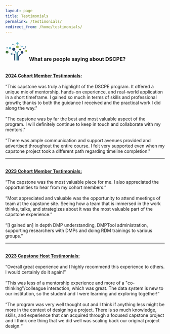 ```yaml
---
layout: page
title: Testimonials
permalink: /testimonials/
redirect_from: /home/testimonials/
---
```

### <img src="/images/logos/DSCPElogo2.png"> <b>What are people saying about DSCPE?</b>

<br>
<b> <ins>2024 Cohort Member Testimonials: </ins> </b>
<br>
<br>
"This capstone was truly a highlight of the DSCPE program. It offered a unique mix of mentorship, hands-on experience, and real-world application in a short timeframe. I gained so much in terms of skills and professional growth; thanks to both the guidance I received and the practical work I did along the way."
<br>
<br>
"The capstone was by far the best and most valuable aspect of the program. I will definitely continue to keep in touch and collaborate with my mentors."
<br>
<br>
"There was ample communication and support avenues provided and advertised throughout the entire course. I felt very supported even when my capstone project took a different path regarding timeline completion."
<br>

----

<br>
<b> <ins> 2023 Cohort Member Testimonials: </ins></b>
<br>
<br>
“The capstone was the most valuable piece for me. I also appreciated the opportunities to hear from my cohort members.”
<br>
<br>
“Most appreciated and valuable was the opportunity to attend meetings of team at the capstone site. Seeing how a team that is immersed in the work thinks, talks, and strategizes about it was the most valuable part of the capstone experience.”
<br>
<br>
“[I gained an] in depth DMP understanding, DMPTool administration, supporting researchers with DMPs and doing RDM trainings to various groups.”
<br>

----

<br>
<b> <ins>2023 Capstone Host Testimonials: </ins></b>
<br>
<br>
 “Overall great experience and I highly recommend this experience to others. I would certainly do it again!”
<br>
<br>
“This was less of a mentorship experience and more of a "co-thinking"/colleague interaction, which was great. The data system is new to our institution, so the student and I were learning and exploring together!”
<br>
<br>
“The program was very well thought out and I think if anything less might be more in the context of designing a project. There is so much knowledge, skills, and experience that can acquired through a focused capstone project and I think one thing that we did well was scaling back our original project design.“
 
